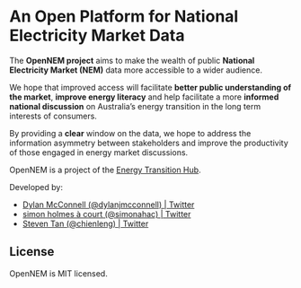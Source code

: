 # An Open Platform for National Electricity Market Data
The **OpenNEM project** aims to make the wealth of public **National Electricity Market (NEM)** data more accessible to a wider audience.

We hope that improved access will facilitate **better public understanding of the market**, **improve energy literacy** and help facilitate a more **informed national discussion** on Australia’s energy transition in the long term interests of consumers.

By providing a **clear** window on the data, we hope to address the information asymmetry between stakeholders and improve the productivity of those engaged in energy market discussions.

OpenNEM is a project of the [Energy Transition Hub](http://energy-transition-hub.org/).

Developed by:
* [Dylan McConnell (@dylanjmcconnell) | Twitter](https://twitter.com/dylanjmcconnell)
* [simon holmes à court (@simonahac) | Twitter](https://twitter.com/simonahac)
* [Steven Tan (@chienleng) | Twitter](https://twitter.com/chienleng)

## License
OpenNEM is MIT licensed.